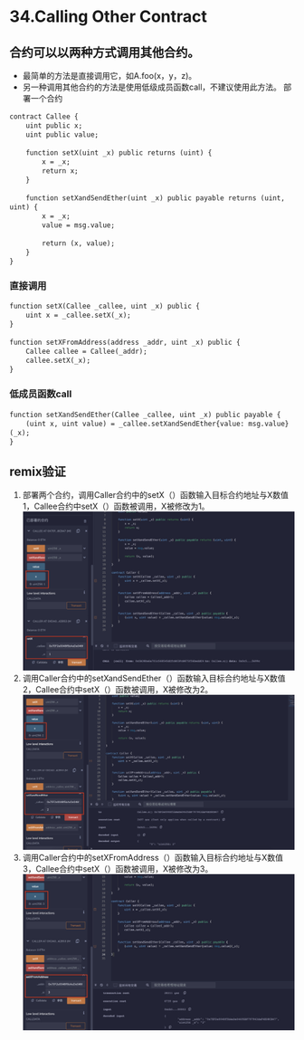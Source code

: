 # 34.Calling Other Contract
## 合约可以以两种方式调用其他合约。
* 最简单的方法是直接调用它，如A.foo(x，y，z)。
* 另一种调用其他合约的方法是使用低级成员函数call，不建议使用此方法。
部署一个合约
```solidity
contract Callee {
    uint public x;
    uint public value;

    function setX(uint _x) public returns (uint) {
        x = _x;
        return x;
    }

    function setXandSendEther(uint _x) public payable returns (uint, uint) {
        x = _x;
        value = msg.value;

        return (x, value);
    }
}
```
### 直接调用
```solidity
function setX(Callee _callee, uint _x) public {
    uint x = _callee.setX(_x);
}

function setXFromAddress(address _addr, uint _x) public {
    Callee callee = Callee(_addr);
    callee.setX(_x);
}
```
### 低成员函数call
```solidity
function setXandSendEther(Callee _callee, uint _x) public payable {
    (uint x, uint value) = _callee.setXandSendEther{value: msg.value}(_x);
}
```
## remix验证
1. 部署两个合约，调用Caller合约中的setX（）函数输入目标合约地址与X数值1，Callee合约中setX（）函数被调用，X被修改为1。
![34-1.png](./img/34-1.png)
2. 调用Caller合约中的setXandSendEther（）函数输入目标合约地址与X数值2，Callee合约中setX（）函数被调用，X被修改为2。
![34-2.png](./img/34-2.png)
3. 调用Caller合约中的setXFromAddress（）函数输入目标合约地址与X数值3，Callee合约中setX（）函数被调用，X被修改为3。
![34-3.png](./img/34-3.png)
